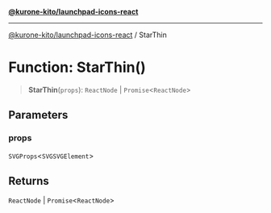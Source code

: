 [**@kurone-kito/launchpad-icons-react**](../README.md)

***

[@kurone-kito/launchpad-icons-react](../globals.md) / StarThin

# Function: StarThin()

> **StarThin**(`props`): `ReactNode` \| `Promise`\<`ReactNode`\>

## Parameters

### props

`SVGProps`\<`SVGSVGElement`\>

## Returns

`ReactNode` \| `Promise`\<`ReactNode`\>
